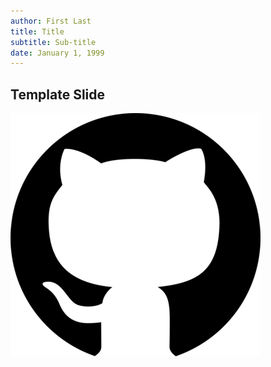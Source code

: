 ```yaml
---
author: First Last
title: Title
subtitle: Sub-title
date: January 1, 1999
---
```


## Template Slide

![](img/logo.png)
